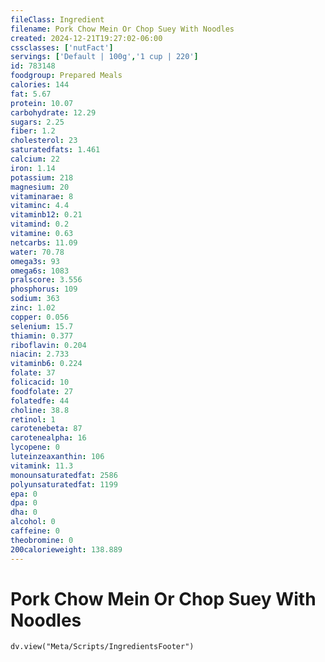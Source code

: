 ```yaml
---
fileClass: Ingredient
filename: Pork Chow Mein Or Chop Suey With Noodles
created: 2024-12-21T19:27:02-06:00
cssclasses: ['nutFact']
servings: ['Default | 100g','1 cup | 220']
id: 783148
foodgroup: Prepared Meals
calories: 144
fat: 5.67
protein: 10.07
carbohydrate: 12.29
sugars: 2.25
fiber: 1.2
cholesterol: 23
saturatedfats: 1.461
calcium: 22
iron: 1.14
potassium: 218
magnesium: 20
vitaminarae: 8
vitaminc: 4.4
vitaminb12: 0.21
vitamind: 0.2
vitamine: 0.63
netcarbs: 11.09
water: 70.78
omega3s: 93
omega6s: 1083
pralscore: 3.556
phosphorus: 109
sodium: 363
zinc: 1.02
copper: 0.056
selenium: 15.7
thiamin: 0.377
riboflavin: 0.204
niacin: 2.733
vitaminb6: 0.224
folate: 37
folicacid: 10
foodfolate: 27
folatedfe: 44
choline: 38.8
retinol: 1
carotenebeta: 87
carotenealpha: 16
lycopene: 0
luteinzeaxanthin: 106
vitamink: 11.3
monounsaturatedfat: 2586
polyunsaturatedfat: 1199
epa: 0
dpa: 0
dha: 0
alcohol: 0
caffeine: 0
theobromine: 0
200calorieweight: 138.889
---
```


# Pork Chow Mein Or Chop Suey With Noodles

```dataviewjs
dv.view("Meta/Scripts/IngredientsFooter")
```